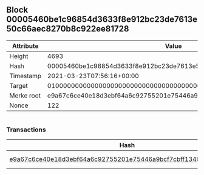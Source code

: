 ## Block 00005460be1c96854d3633f8e912bc23de7613e50c66aec8270b8c922ee81728

Attribute | Value
--- | ---
Height | 4693
Hash | 00005460be1c96854d3633f8e912bc23de7613e50c66aec8270b8c922ee81728
Timestamp | 2021-03-23T07:56:16+00:00
Target | 0100000000000000000000000000000000000000000000000000000000000000
Merke root | e9a67c6ce40e18d3ebf64a6c92755201e75446a9bcf7cbff1340e4e03f16d127
Nonce | 122

```

```

### Transactions

Hash | Amount
--- | ---
[e9a67c6ce40e18d3ebf64a6c92755201e75446a9bcf7cbff1340e4e03f16d127](e9a67c6ce40e18d3ebf64a6c92755201e75446a9bcf7cbff1340e4e03f16d127.md) | 10.00000000 SKEPTI 
